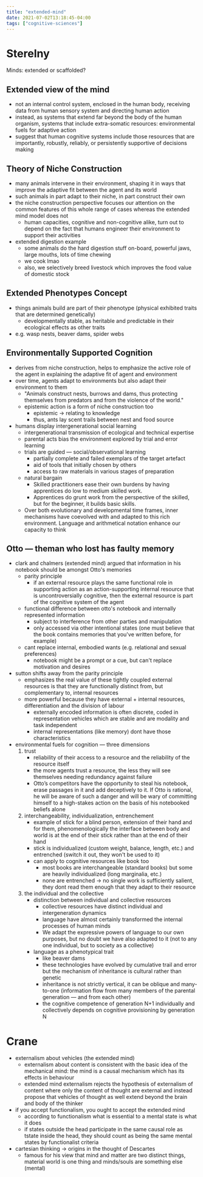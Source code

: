 ```yaml
---
title: "extended-mind"
date: 2021-07-02T13:18:45-04:00
tags: ["cognitive-sciences"]
---
```


# Sterelny
Minds: extended or scaffolded?

## Extended view of the mind
-   not an internal control system, enclosed in the human body, receiving data from human sensory system and directing human action
-   instead, as systems that extend far beyond the body of the human organism, systems that include extra-somatic resources: environmental fuels for adaptive action
-   suggest that human cognitive systems include those resources that are importantly, robustly, reliably, or persistently supportive of decisions making
## Theory of Niche Construction
-   many animals intervene in their environment, shaping it in ways that improve the adaptive fit between the agent and its world
-   such animals in part adapt to their niche, in part construct their own
-   the niche construction perspective focuses our attention on the common features of this whole range of cases whereas the extended mind model does not
    -   human capacities, cognitive and non-cognitive alike, turn out to depend on the fact that humans engineer their environment to support their activities
-   extended digestion example
    -   some animals do the hard digestion stuff on-board, powerful jaws, large mouths, lots of time chewing
    -   we cook lmao
    -   also, we selectively breed livestock which improves the food value of domestic stock
## Extended Phenotypes Concept
-   things animals build are part of their phenotype (physical exhibited traits that are determined genetically)
	-   developmentally stable, as heritable and predictable in their ecological effects as other traits
-   e.g. wasp nests, beaver dams, spider webs
## Environmentally Supported Cognition
-   derives from niche construction, helps to emphasize the active role of the agent in explaining the adaptive fit of agent and environment
-   over time, agents adapt to environments but also adapt their environment to them
	-   "Animals construct nests, burrows and dams, thus protecting themselves from predators and from the violence of the world."
	-   epistemic action is a form of niche construction too
		-   epistemic → relating to knowledge
		-   thus, ants lay scent trails between nest and food source
-   humans display intergenerational social learning
	-   intergenerational transmission of ecological and technical expertise
	-   parental acts bias the environment explored by trial and error learning
	-   trials are guided — social/observational learning
		-   partially complete and failed exemplars of the target artefact
		-   aid of tools that initially chosen by others
		-   access to raw materials in various stages of preparation
	-   natural bargain
		-   Skilled practitioners ease their own burdens by having apprentices do low to medium skilled work.
		-   Apprentices do grunt work from the perspective of the skilled, but for the beginner, it builds basic skills.
	-   Over both evolutionary and developmental time frames, inner mechanisms have coevolved with and adapted to this rich environment. Language and arithmetical notation enhance our capacity to think
##  Otto — theman who lost has faulty memory
-   clark and chalmers (extended mind) argued that information in his notebook should be amongst Otto's memories
	-   parity principle
		-   if an external resource plays the same functional role in supporting action as an action-supporting internal resource that is uncontroversially cognitive, then the external resource is part of the cognitive system of the agent
	-   functional difference between otto's notebook and internally represented information
		-   subject to interference from other parties and manipulation
		-   only accessed via other intentional states (one must believe that the book contains memories that you've written before, for example)
	-   cant replace internal, embodied wants (e.g. relational and sexual preferences)
		-   notebook might be a prompt or a cue, but can't replace motivation and desires
-   sutton shifts away from the parity principle
	-   emphasizes the real value of these tightly coupled external resources is that they are functionally distinct from, but complementary to, internal resources
	-   more powerful because they have external + internal resources, differentiation and the division of labour
		-   externally encoded information is often discrete, coded in representation vehicles which are stable and are modality and task independent
		-   internal representations (like memory) dont have those characteristics
-   environmental fuels for cognition — three dimensions
	1.  trust
		-   reliability of their access to a resource and the reliability of the resource itself
		-   the more agents trust a resource, the less they will see themselves needing redundancy against failure
		-   Otto’s competitors have the opportunity to steal his notebook, erase passages in it and add deceptively to it. If Otto is rational, he will be aware of such a danger and will be wary of committing himself to a high-stakes action on the basis of his notebooked beliefs alone
	2.  interchangeability, individualization, entrenchement
		-   example of stick for a blind person, extension of their hand and for them, phenomenologically the interface between body and world is at the end of their stick rather than at the end of their hand
		-   stick is individualized (custom weight, balance, length, etc.) and entrenched (switch it out, they won't be used to it)
		-   can apply to cognitive resources like book too
			-   most books are interchangeable (standard books) but some are heavily individualized (long marginalia, etc.)
			-   none are entrenched → no single work is sufficiently salient, they dont read them enough that they adapt to their resource
	3.  the individual and the collective
		-   distinction between individual and collective resources
			-   collective resources have distinct individual and intergeneration dynamics
			-   language have almost certainly transformed the internal processes of human minds
			-   We adapt the expressive powers of language to our own purposes, but no doubt we have also adapted to it (not to any one individual, but to society as a collective)
		-   language as a phenotypical trait
			-   like beaver dams
			-   these technologies have evolved by cumulative trail and error but the mechanism of inheritance is cultural rather than genetic
			-   inheritance is not strictly vertical, it can be oblique and many-to-one (information flow from many members of the parental generation — and from each other)
			-   the cognitive competence of generation N+1 individually and collectively depends on cognitive provisioning by generation N

# Crane
-   externalism about vehicles (the extended mind)
    -   externalism about content is consistent with the basic idea of the mechanical mind: the mind is a causal mechanism which has its effects in behaviour
    -   extended mind externalism rejects the hypothesis of externalism of content where only the content of thought are external and instead propose that vehicles of thought as well extend beyond the brain and body of the thinker
-   if you accept functionalism, you ought to accept the extended mind
    -   according to functionalism what is essential to a mental state is what it does
    -   if states outside the head participate in the same causal role as tstate inside the head, they should count as being the same mental states by functionalist criteria
-   cartesian thinking → origins in the thought of Descartes
    -   famous for his view that mind and matter are two distinct things, material world is one thing and minds/souls are something else (mental)